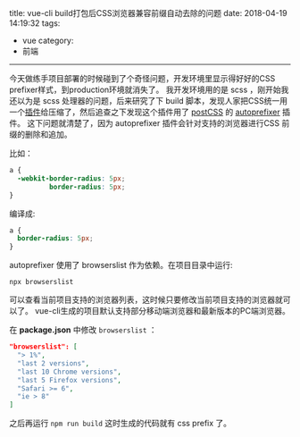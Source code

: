 title: vue-cli build打包后CSS浏览器兼容前缀自动去除的问题
date: 2018-04-19 14:19:32
tags:
- vue
category:
- 前端
---

今天做练手项目部署的时候碰到了个奇怪问题，开发环境里显示得好好的CSS prefixer样式，到production环境就消失了。
我开发环境用的是 scss ，刚开始我还以为是 scss 处理器的问题，后来研究了下 build 脚本，发现人家把CSS统一用一个[插件](https://github.com/NMFR/optimize-css-assets-webpack-plugin)给压缩了，然后追查之下发现这个插件用了 [postCSS](http://postcss.org/) 的 [autoprefixer](https://github.com/postcss/autoprefixer) 插件。
这下问题就清楚了，因为 autoprefixer 插件会针对支持的浏览器进行CSS 前缀的删除和追加。


比如：

```css
a {
  -webkit-border-radius: 5px;
          border-radius: 5px;
}
```

编译成:
```css
a {
  border-radius: 5px;
}
```

autoprefixer 使用了 browserslist 作为依赖。在项目目录中运行:
```
npx browserslist
```
可以查看当前项目支持的浏览器列表，这时候只要修改当前项目支持的浏览器就可以了。
vue-cli生成的项目默认支持部分移动端浏览器和最新版本的PC端浏览器。


在 **package.json** 中修改 `browserslist` ：
```json
"browserslist": [
  "> 1%",
  "last 2 versions",
  "last 10 Chrome versions",
  "last 5 Firefox versions",
  "Safari >= 6",
  "ie > 8"
]
```
之后再运行 `npm run build` 这时生成的代码就有 css prefix 了。
